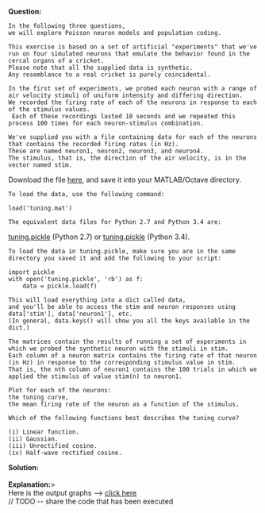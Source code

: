 <b>Question:</b>
```
In the following three questions, 
we will explore Poisson neuron models and population coding. 

This exercise is based on a set of artificial "experiments" that we've run on four simulated neurons that emulate the behavior found in the cercal organs of a cricket. 
Please note that all the supplied data is synthetic. 
Any resemblance to a real cricket is purely coincidental. 

In the first set of experiments, we probed each neuron with a range of air velocity stimuli of uniform intensity and differing direction. 
We recorded the firing rate of each of the neurons in response to each of the stimulus values.
 Each of these recordings lasted 10 seconds and we repeated this process 100 times for each neuron-stimulus combination. 

We've supplied you with a file containing data for each of the neurons that contains the recorded firing rates (in Hz). 
These are named neuron1, neuron2, neuron3, and neuron4. 
The stimulus, that is, the direction of the air velocity, is in the vector named stim. 
```
Download the file <a href="https://spark-public.s3.amazonaws.com/compneuro/code/quiz3/tuning.mat">here</a>, and save it into your MATLAB/Octave directory. 
```
To load the data, use the following command:
```
```
load('tuning.mat')
```
```
The equivalent data files for Python 2.7 and Python 3.4 are: 
```
<a href="https://d396qusza40orc.cloudfront.net/compneuro/code/quiz3/python/2.7/tuning.pickle">tuning.pickle</a> (Python 2.7) or <a href="https://d396qusza40orc.cloudfront.net/compneuro/code/quiz3/python/3.4/tuning.pickle">tuning.pickle</a> (Python 3.4). 
```
To load the data in tuning.pickle, make sure you are in the same directory you saved it and add the following to your script:
```
```
import pickle
with open('tuning.pickle', 'rb') as f:
    data = pickle.load(f)
```
```
This will load everything into a dict called data, 
and you'll be able to access the stim and neuron responses using data['stim'], data['neuron1'], etc. 
(In general, data.keys() will show you all the keys available in the dict.) 
```
```
The matrices contain the results of running a set of experiments in which we probed the synthetic neuron with the stimuli in stim. 
Each column of a neuron matrix contains the firing rate of that neuron (in Hz) in response to the corresponding stimulus value in stim. 
That is, the nth column of neuron1 contains the 100 trials in which we applied the stimulus of value stim(n) to neuron1. 
```
```
Plot for each of the neurons:
the tuning curve,
the mean firing rate of the neuron as a function of the stimulus. 
```
```
Which of the following functions best describes the tuning curve?

(i) Linear function.
(ii) Gaussian.
(iii) Unrectified cosine.
(iv) Half-wave rectified cosine.
```
<b>Solution:</b>
<br><br>
<b>Explanation:</b>><br>
Here is the output graphs --> <a href="">click here</a><br>
// TODO -- share the code that has been executed
